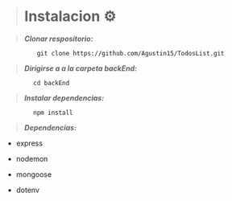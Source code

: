 > # Instalacion ⚙

> ***Clonar respositorio:***

             git clone https://github.com/Agustin15/TodosList.git

             
> ***Dirigirse a a la carpeta backEnd:***

            cd backEnd

> ***Instalar dependencias:***

            npm install

> ***Dependencias:***
 - express

 - nodemon
    
 - mongoose

 - dotenv 
